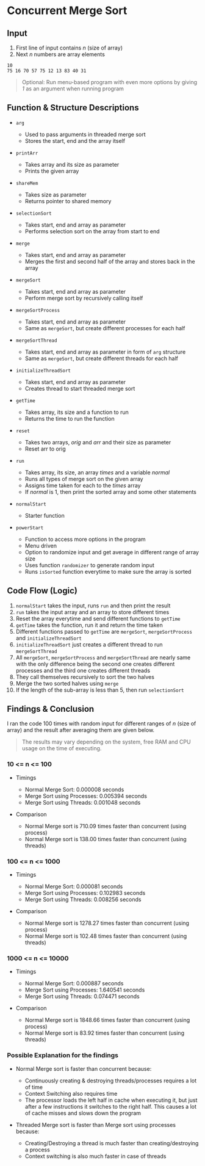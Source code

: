 # Concurrent Merge Sort

## Input

1. First line of input contains _n_ (size of array)
2. Next _n_ numbers are array elements

```
10
75 16 70 57 75 12 13 83 40 31
```

> Optional: Run menu-based program with even more options by giving _1_ as an argument when running program

## Function & Structure Descriptions

- `arg`

  - Used to pass arguments in threaded merge sort
  - Stores the start, end and the array itself

- `printArr`

  - Takes array and its size as parameter
  - Prints the given array

- `shareMem`

  - Takes size as parameter
  - Returns pointer to shared memory

- `selectionSort`

  - Takes start, end and array as parameter
  - Performs selection sort on the array from start to end

- `merge`

  - Takes start, end and array as parameter
  - Merges the first and second half of the array and stores back in the array

- `mergeSort`

  - Takes start, end and array as parameter
  - Perform merge sort by recursively calling itself

- `mergeSortProcess`

  - Takes start, end and array as parameter
  - Same as `mergeSort`, but create different processes for each half

- `mergeSortThread`

  - Takes start, end and array as parameter in form of `arg` structure
  - Same as `mergeSort`, but create different threads for each half

- `initializeThreadSort`

  - Takes start, end and array as parameter
  - Creates thread to start threaded merge sort

- `getTime`

  - Takes array, its size and a function to run
  - Returns the time to run the function

- `reset`

  - Takes two arrays, _orig_ and _arr_ and their size as parameter
  - Reset arr to orig

- `run`

  - Takes array, its size, an array _times_ and a variable _normal_
  - Runs all types of merge sort on the given array
  - Assigns time taken for each to the _times_ array
  - If _normal_ is 1, then print the sorted array and some other statements

- `normalStart`

  - Starter function

- `powerStart`
  - Function to access more options in the program
  - Menu driven
  - Option to randomize input and get average in different range of array size
  - Uses function `randomizer` to generate random input
  - Runs `isSorted` function everytime to make sure the array is sorted

## Code Flow (Logic)

1. `normalStart` takes the input, runs `run` and then print the result
2. `run` takes the input array and an array to store different times
3. Reset the array everytime and send different functions to `getTime`
4. `getTime` takes the function, run it and return the time taken
5. Different functions passed to `getTime` are `mergeSort`, `mergeSortProcess` and `initializeThreadSort`
6. `initializeThreadSort` just creates a different thread to run `mergeSortThread`
7. All `mergeSort`, `mergeSortProcess` and `mergeSortThread` are nearly same with the only difference being the second one creates different processes and the third one creates different threads
8. They call themselves recursively to sort the two halves
9. Merge the two sorted halves using `merge`
10. If the length of the sub-array is less than 5, then run `selectionSort`

## Findings & Conclusion

I ran the code 100 times with random input for different ranges of _n_ (size of array) and the result after averaging them are given below.

> The results may vary depending on the system, free RAM and CPU usage on the time of executing.

### 10 <= n <= 100

- Timings

  - Normal Merge Sort: 0.000008 seconds
  - Merge Sort using Processes: 0.005394 seconds
  - Merge Sort using Threads: 0.001048 seconds

- Comparison

  - Normal Merge sort is 710.09 times faster than concurrent (using process)
  - Normal Merge sort is 138.00 times faster than concurrent (using threads)

### 100 <= n <= 1000

- Timings

  - Normal Merge Sort: 0.000081 seconds
  - Merge Sort using Processes: 0.102983 seconds
  - Merge Sort using Threads: 0.008256 seconds

- Comparison

  - Normal Merge sort is 1278.27 times faster than concurrent (using process)
  - Normal Merge sort is 102.48 times faster than concurrent (using threads)

### 1000 <= n <= 10000

- Timings

  - Normal Merge Sort: 0.000887 seconds
  - Merge Sort using Processes: 1.640541 seconds
  - Merge Sort using Threads: 0.074471 seconds

- Comparison

  - Normal Merge sort is 1848.66 times faster than concurrent (using process)
  - Normal Merge sort is 83.92 times faster than concurrent (using threads)

### Possible Explanation for the findings

- Normal Merge sort is faster than concurrent because:

  - Continuously creating & destroying threads/processes requires a lot of time
  - Context Switching also requires time
  - The processor loads the left half in cache when executing it, but just after a few instructions it switches to the right half. This causes a lot of cache misses and slows down the program

- Threaded Merge sort is faster than Merge sort using processes because:

  - Creating/Destroying a thread is much faster than creating/destroying a process
  - Context switching is also much faster in case of threads
